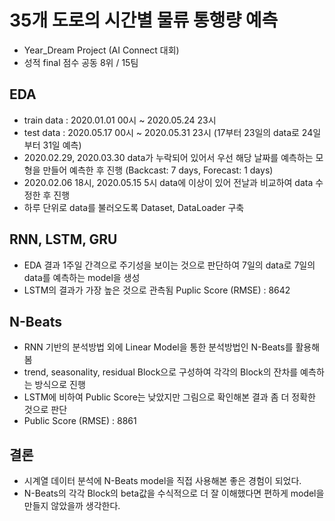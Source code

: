 # 35개 도로의 시간별 물류 통행량 예측
- Year_Dream Project (AI Connect 대회)
- 성적 final 점수 공동 8위 / 15팀

## EDA
- train data : 2020.01.01 00시 ~ 2020.05.24 23시
- test data  : 2020.05.17 00시 ~ 2020.05.31 23시 (17부터 23일의 data로 24일부터 31일 예측)
- 2020.02.29, 2020.03.30 data가 누락되어 있어서 우선 해당 날짜를 예측하는 모형을 만들어 예측한 후 진행 (Backcast: 7 days, Forecast: 1 days)
- 2020.02.06 18시, 2020.05.15 5시 data에 이상이 있어 전날과 비교하여 data 수정한 후 진행
- 하루 단위로 data를 불러오도록 Dataset, DataLoader 구축

## RNN, LSTM, GRU
- EDA 결과 1주일 간격으로 주기성을 보이는 것으로 판단하여 7일의 data로 7일의 data를 예측하는 model을 생성
- LSTM의 결과가 가장 높은 것으로 관측됨 Puplic Score (RMSE) : 8642

## N-Beats
- RNN 기반의 분석방법 외에 Linear Model을 통한 분석방법인 N-Beats를 활용해봄
- trend, seasonality, residual Block으로 구성하여 각각의 Block의 잔차를 예측하는 방식으로 진행
- LSTM에 비하여 Public Score는 낮았지만 그림으로 확인해본 결과 좀 더 정확한 것으로 판단
- Public Score (RMSE) : 8861

## 결론
- 시계열 데이터 분석에 N-Beats model을 직접 사용해본 좋은 경험이 되었다.
- N-Beats의 각각 Block의 beta값을 수식적으로 더 잘 이해했다면 편하게 model을 만들지 않았을까 생각한다.